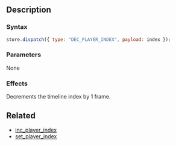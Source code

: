 ## Description

### Syntax

```javascript
store.dispatch({ type: "DEC_PLAYER_INDEX", payload: index });
```

### Parameters

None

### Effects

Decrements the timeline index by 1 frame.

## Related

- [inc_player_index](./inc_player_index.md)
- [set_player_index](./set_flag_index.md)

